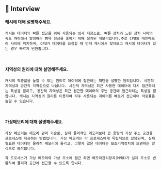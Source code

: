 ## 📝 Interview

#### 캐시에 대해 설명해주세요.
```
캐시는 데이터의 빠른 접근을 위해 사용되는 임시 저장소로, 빠른 장치와 느린 장치 사이의 속도 차이에서 발생하는 병목 현상을 줄이기 위해 설계된 메모리입니다.주로 CPU와 메인메모리 사이에 위치하며, CPU가 데이터를 요청할 때 먼저 캐시에서 찾아보고 캐시에 데이터가 있는 경우 빠르게 반환합니다. 
```
<br>

#### 지역성의 원리에 대해 설명해주세요.
```
캐시의 적중률을 높일 수 있는 원리로 데이터에 접근하는 패턴을 설명한 원리입니다. 시간적 지역성과 공간적 지역성으로 나뉩니다. 시간적 지역성은 최근 사용한 데이터에 다시 접근하려는 특성을 말하고, 공간적 지역성은 최근 접근한 데이터의 주변 공간에 접근하려는 특성을 말합니다. 캐시는 지역성의 원리를 이용하여 자주 사용되는 데이터를 빠르게 접근하여 적중률을 높일 수 있습니다.
```
<br>

#### 가상메모리에 대해 설명해주세요.
```
가상 메모리는 메모리 관리 기술로, 실제 물리적인 메모리보다 큰 용량의 가상 주소 공간을 프로세스에 제공하는 방법입니다. 가상 메모리는 각 프로세스에게 독립적으로 할당되며, 실제 필요한 데이터만 물리적 메모리에 올리고, 그렇지 않은 데이터는 보조기억장치에 보관하는 방식으로 동작합니다. 

각 프로세스가 가상 메모리의 가상 주소에 접근 하면 메모리관리장치(MMU)가 실제 주소로 변환하여 물리적 공간에 접근할 수 있도록 합니다.
```

